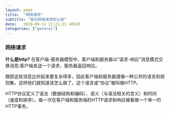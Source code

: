 ```yaml
---
layout: page
title:  "网络请求"
subtitle: "我对网络请求的认知"
date:   2020-09-11 21:21:21 +0530
categories: ["general"]
---
```


### 网络请求
**什么是http?**
在客户端-服务器模型中，客户端和服务器以“请求-响应”消息模式交换消息:客户端发送一个请求，服务器返回响应。

跟踪这些消息比听起来要复杂得多，因此客户端和服务器遵循一种公共的语言和规则集，这样他们就知道该怎么做了。这个语言或“协议”被叫做HTTP。

HTTP协议定义了语法（数据结构和编码）、语义（与语法相关的含义）和时间（速度和排序）。每一次在客户端和服务端的HTTP请求和响应被看做一个单一的HTTP事务。